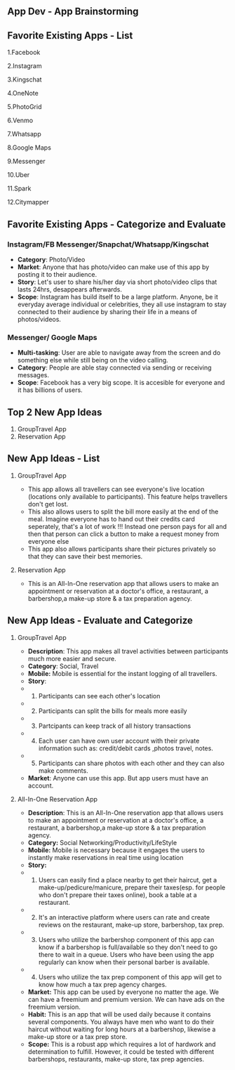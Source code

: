 ## App Dev - App Brainstorming

## Favorite Existing Apps - List
1.Facebook

2.Instagram

3.Kingschat

4.OneNote

5.PhotoGrid

6.Venmo

7.Whatsapp

8.Google Maps

9.Messenger

10.Uber

11.Spark

12.Citymapper

## Favorite Existing Apps - Categorize and Evaluate
### Instagram/FB Messenger/Snapchat/Whatsapp/Kingschat
   - **Category**: Photo/Video
   - **Market**: Anyone that has photo/video can make use of this app by posting it to their audience. 
   - **Story**: Let's user to share his/her day via short photo/video clips that lasts 24hrs, desappears afterwards. 
   - **Scope**: Instagram has build itself to be a large platform. Anyone, be it everyday average individual or celebrities, they all use instagram to stay connected to their audience by sharing their life in a means of photos/videos.


### Messenger/ Google Maps
- **Multi-tasking**: User are able to navigate away from the screen and do something else while still being on the video calling.
- **Category**: People are able stay connected via sending or receiving messages. 
- **Scope**: Facebook has a very big scope. It is accesible for everyone and it has billions of users. 

## Top 2 New App Ideas
1. GroupTravel App
2. Reservation App

## New App Ideas - List
1. GroupTravel App
    - This app allows all travellers can see everyone's live location (locations only available to participants). This feature helps travellers don't get lost.
    -  This also allows users to split the bill more easily at the end of the meal. Imagine everyone has to hand out their credits card seperately, that's a lot of work !!! Instead one person pays for all and then that person can click a button to make a request money from everyone else
    -  This app also allows participants share their pictures privately so that they can save their best memories.

2. Reservation App
   - This is an All-In-One reservation app that allows users to make an appointment or reservation at a doctor's office, a restaurant, a barbershop,a make-up store & a tax preparation agency.
 
## New App Ideas - Evaluate and Categorize
1. GroupTravel App
   - **Description**: This app makes all travel activities between participants much more easier and secure.
    - **Category**: Social, Travel
   - **Mobile:** Mobile is essential for the instant logging of all travellers. 
   -  **Story**: 
     -  1. Participants can see each other's location
     -  2. Participants can split the bills for meals more easily
     -  3. Partcipants can keep track of all history transactions
     -  4. Each user can have own user account with their private information such as: credit/debit cards ,photos travel, notes.
     -  5. Participants can share photos with each other and they can also make comments.
   -   **Market**: Anyone can use this app. But app users must have an account.


2. All-In-One Reservation App
   - **Description**: This is an All-In-One reservation app that allows users to make an appointment or reservation at a doctor's office, a restaurant, a barbershop,a make-up store & a tax preparation agency.
   - **Category:** Social Networking/Productivity/LifeStyle
   - **Mobile:** Mobile is necessary because it engages the users to instantly make reservations in real time using location
    - **Story:** 
    - 1. Users can easily find a place nearby to get their haircut, get a make-up/pedicure/manicure, prepare their taxes(esp. for people who don't prepare their taxes online), book a table at a restaurant.
    - 2. It's an interactive platform where users can rate and create reviews on the restaurant, make-up store, barbershop, tax prep. 
    - 3. Users who utilize the barbershop component of this app can know if a barbershop is full/available so they don't need to go there to wait in a queue. Users who have been using the app regularly can know when their personal barber is available.
    - 4. Users who utilize the tax prep component of this app will get to know how much a tax prep agency charges.
    -  **Market:** This app can be used by everyone no matter the age. We can have a freemium and premium version. We can have ads on the freemium version.
   - **Habit:** This is an app that will be used daily because it contains several components. You always have men who want to do their haircut without waiting for long hours at a barbershop, likewise a make-up store or a tax prep store.
   - **Scope:** This is a robust app which requires a lot of hardwork and determination to fulfill. However, it could be tested with different barbershops, restaurants, make-up store, tax prep agencies.
